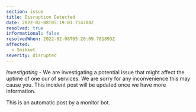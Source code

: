 ```yaml
---
section: issue
title: Disruption Detected
date: 2022-02-08T05:19:01.714708Z
resolved: true
informational: false
resolvedWhen: 2022-02-08T05:20:09.781893Z
affected:
  - Snikket
severity: disrupted
---
```

*Investigating* - We are investigating a potential issue that might affect the uptime of one our of services. We are sorry for any inconvenience this may cause you. This incident post will be updated once we have more information.

This is an automatic post by a monitor bot.
        